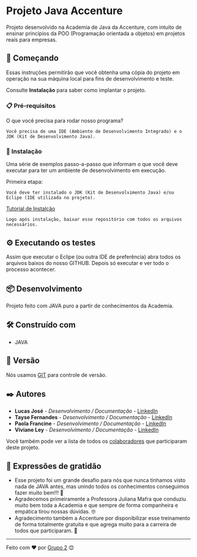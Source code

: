 # Projeto Java Accenture

Projeto desenvolvido na Academia de Java da Accenture, com intuito de ensinar princípios da POO (Programação orientada a objetos) em projetos reais para empresas.

## 🚀 Começando

Essas instruções permitirão que você obtenha uma cópia do projeto em operação na sua máquina local para fins de desenvolvimento e teste.

Consulte **Instalação** para saber como implantar o projeto.

### 📋 Pré-requisitos

O que você precisa para rodar nosso programa?

```
Você precisa de uma IDE (Ambiente de Desenvolvimento Integrado) e o JDK (Kit de Desenvolvimento Java).
```

### 🔧 Instalação

Uma série de exemplos passo-a-passo que informam o que você deve executar para ter um ambiente de desenvolvimento em execução.

Primeira etapa:

```
Você deve ter instalado o JDK (Kit de Desenvolvimento Java) e/ou Eclipe (IDE utilizada no projeto).
```

[Tutorial de Instalção](https://www.youtube.com/watch?v=dF0OlB81P-I)

```
Logo após instalação, baixar esse repositório com todos os arquivos necessários.
```

## ⚙️ Executando os testes

Assim que executar o Eclipe (ou outra IDE de preferência) abra todos os arquivos baixos do nosso GITHUB. Depois só executar e ver todo o processo acontecer.

## 📦 Desenvolvimento

Projeto feito com JAVA puro a partir de conhecimentos da Academia.

## 🛠️ Construído com

* JAVA

## 📌 Versão

Nós usamos [GIT](https://git-scm.com/) para controle de versão. 

## ✒️ Autores

* **Lucas José** - *Desenvolvimento / Documentação* - [LinkedIn](https://www.linkedin.com/in/lucas-jos%C3%A9-094b30193/)
* **Tayse Fernandes** - *Desenvolvimento / Documentação* - [LinkedIn](https://www.linkedin.com/in/tayse-alves/)
* **Paola Francine** - *Desenvolvimento / Documentação* - [LinkedIn](https://www.linkedin.com/in/paola-francine-0194731b5/l)
* **Viviane Ley** - *Desenvolvimento / Documentação* - [LinkedIn](https://www.linkedin.com/in/viviane-ley-25b34a106/)

Você também pode ver a lista de todos os [colaboradores](https://github.com/paolafrancinez/Projeto-Java/graphs/contributors) que participaram deste projeto.

## 🎁 Expressões de gratidão

* Esse projeto foi um grande desafio para nós que nunca tínhamos visto nada de JAVA antes, mas unindo todos os conhecimentos conseguimos fazer muito bem!!! 📢
* Agradecemos primeiramente a Professora Juliana Mafra que conduziu muito bem toda a Academia e que sempre de forma companheira e empática tirou nossas dúvidas. 🤓
* Agradecimento também a Accenture por disponibilizar esse treinamento de forma totalmente gratuita e que agrega muito para a carreira de todos que participaram. 🥳


---
Feito com ❤️ por [Grupo 2](https://github.com/paolafrancinez/Projeto-Java) 😊
